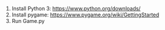 1. Install Python 3: https://www.python.org/downloads/
2. Install pygame: https://www.pygame.org/wiki/GettingStarted
3. Run Game.py